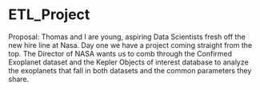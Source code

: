 # ETL_Project

Proposal: Thomas and I are young, aspiring Data Scientists fresh off the new hire line at Nasa. Day one we have a project coming straight from the top. The Director of NASA wants us to comb through the Confirmed Exoplanet dataset and the Kepler Objects of interest database to analyze the exoplanets that fall in both datasets and the common parameters they share.